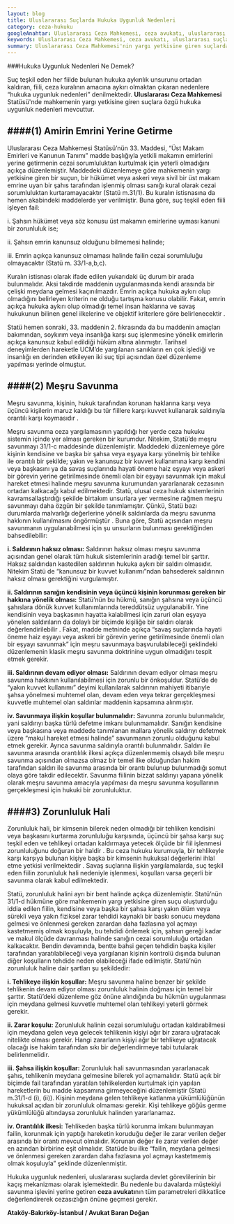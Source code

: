 ```yaml
---
layout: blog
title: Uluslararası Suçlarda Hukuka Uygunluk Nedenleri 
category: ceza-hukuku
googleAnahtar: Uluslararası Ceza Mahkemesi, ceza avukatı, uluslararası suçlarda hukuka uygunluk nedenleri, ağır ceza avukatı, ataköy avukat, bakırköy avukat, istanbul avukat
keywords: Uluslararası Ceza Mahkemesi, ceza avukatı, uluslararası suçlarda hukuka uygunluk nedenleri, ağır ceza avukatı, ataköy avukat, bakırköy avukat, istanbul avukat
summary: Uluslararası Ceza Mahkemesi'nin yargı yetkisine giren suçlarda hukuka uygunluk nedenleri olan meşru savunma, amirin emrini ifa ve zorunluluk hali incelenmiştir.
---
```


###Hukuka Uygunluk Nedenleri Ne Demek?


Suç teşkil eden her fiilde bulunan hukuka aykırılık unsurunu ortadan kaldıran, fiili, ceza kuralının amacına aykırı olmaktan çıkaran nedenlere “hukuka uygunluk nedenleri” denilmektedir. **Uluslararası Ceza Mahkemesi** Statüsü'nde mahkemenin yargı yetkisine giren suçlara özgü hukuka uygunluk nedenleri mevcuttur.

####(1)	Amirin Emrini Yerine Getirme
---

Uluslararası Ceza Mahkemesi Statüsü’nün 33. Maddesi, “Üst Makam Emirleri ve Kanunun Tanımı” madde başlığıyla yetkili makamın emirlerini yerine getirmenin cezai sorumluluktan kurtulmak için yeterli olmadığını açıkça düzenlemiştir. Maddedeki düzenlemeye göre mahkemenin yargı yetkisine giren bir suçun, bir hükümet veya askeri veya sivil bir üst makam emrine uyan bir şahıs tarafından işlenmiş olması sanığı kural olarak cezai sorumluluktan kurtaramayacaktır (Statü m.31/1). Bu kuralın istisnasına da hemen akabindeki maddelerde yer verilmiştir. Buna göre, suç teşkil eden fiili işleyen fail:	

i.  Şahsın hükümet veya söz konusu üst makamın emirlerine uyması kanuni bir zorunluluk ise;

ii. Şahsın emrin kanunsuz olduğunu bilmemesi halinde;

iii.  Emrin açıkça kanunsuz olmaması halinde failin cezai sorumluluğu olmayacaktır (Statü m. 33/1-a,b,c).

Kuralın istisnası olarak ifade edilen yukarıdaki üç durum bir arada bulunmalıdır. Aksi takdirde maddenin uygulanmasında kendi arasında bir çelişki meydana gelmesi kaçınılmazdır. Emrin açıkça hukuka aykırı olup olmadığını belirleyen kriterin ne olduğu tartışma konusu olabilir. Fakat, emrin açıkça hukuka aykırı olup olmadığı temel insan haklarına ve savaş hukukunun bilinen genel ilkelerine ve objektif kriterlere göre belirlenecektir .			

Statü hemen sonraki, 33. maddenin 2.  fıkrasında da bu maddenin amaçları bakımından, soykırım veya insanlığa karşı suç işlenmesine yönelik emirlerin açıkça kanunsuz kabul edildiği hüküm altına alınmıştır. Tarihsel deneyimlerden hareketle UCM’de yargılanan sanıkların en çok işlediği ve insanlığı en derinden etkileyen iki suç tipi açısından özel düzenleme yapılması yerinde olmuştur.

####(2) Meşru Savunma
---

Meşru savunma, kişinin, hukuk tarafından korunan haklarına karşı veya üçüncü kişilerin maruz kaldığı bu tür fiillere karşı kuvvet kullanarak saldırıyla orantılı karşı koymasıdır . 		

Meşru savunma ceza yargılamasının yapıldığı her yerde ceza hukuku sistemin içinde yer alması gereken bir kurumdur. Nitekim, Statü’de meşru savunmayı 31/1-c maddesinde düzenlemiştir. Maddedeki düzenlemeye göre kişinin kendisine ve başka bir şahsa veya eşyaya karşı yönelmiş bir tehlike ile orantılı bir şekilde; yakın ve kanunsuz bir kuvvet kullanımına karşı kendini veya başkasını ya da savaş suçlarında hayati öneme haiz eşyayı veya askeri bir görevin yerine getirilmesinde önemli olan bir eşyayı savunmak için makul hareket etmesi halinde meşru savunma kurumundan yararlanarak cezasının ortadan kalkacağı kabul edilmektedir. Statü, ulusal ceza hukuk sistemlerinin kavramsallaştırdığı şekilde birtakım unsurlara yer vermesine rağmen meşru savunmayı daha özgün bir şekilde tanımlamıştır. Çünkü, Statü bazı durumlarda malvarlığı değerlerine yönelik saldırılarda da meşru savunma hakkının kullanılmasını öngörmüştür . Buna göre, Statü açısından meşru savunmanın uygulanabilmesi için şu unsurların bulunması gerektiğinden bahsedilebilir:  

**i.	Saldırının haksız olması:** Saldırının haksız olması meşru savunma açısından genel olarak tüm hukuk sistemlerinin aradığı temel bir şarttır. Haksız saldırıdan kastedilen saldırının hukuka aykırı bir saldırı olmasıdır. Nitekim Statü de “kanunsuz bir kuvvet kullanımı”ndan bahsederek saldırının haksız olması gerektiğini vurgulamıştır.

**ii.	Saldırının sanığın kendisinin veya üçüncü kişinin korunması gereken bir hakkına yönelik olması:** Statü’nün bu hükmü, sanığın şahsına veya üçüncü şahıslara dönük kuvvet kullanımlarında tereddütsüz uygulanabilir. Yine kendisinin veya başkasının hayatta kalabilmesi için zaruri olan eşyaya yönelen saldırıların da dolaylı bir biçimde kişiliğe bir saldırı olarak değerlendirilebilir . Fakat, madde metninde açıkça “savaş suçlarında hayati öneme haiz eşyayı veya askeri bir görevin yerine getirilmesinde önemli olan bir eşyayı savunmak” için meşru savunmaya başvurulabileceği  şeklindeki düzenlemenin klasik meşru savunma doktrinine uygun olmadığını tespit etmek gerekir.

**iii.	Saldırının devam ediyor olması:** Saldırının devam ediyor olması meşru savunma hakkının kullanılabilmesi için zorunlu bir önkoşuldur. Statü’de de “yakın kuvvet kullanımı” deyimi kullanılarak saldırının mahiyeti itibarıyle şahsa yönelmesi muhtemel olan, devam eden veya tekrar gerçekleşmesi kuvvetle muhtemel olan saldırılar maddenin kapsamına alınmıştır.

**iv.	Savunmaya ilişkin koşullar bulunmalıdır:** Savunma zorunlu bulunmalıdır, yani saldırıyı başka türlü defetme imkanı bulunmamalıdır. Sanığın kendisine veya başkasına veya maddede tanımlanan mallara yönelik saldırıyı defetmek üzere “makul hareket etmesi halinde” savunmanın zorunlu olduğunu kabul etmek gerekir. Ayrıca savunma saldırıyla orantılı bulunmalıdır. Saldırı ile savunma arasında orantılılık ilkesi açıkça	düzenlenmemiş olsaydı bile meşru savunma açısından olmazsa olmaz bir temel ilke olduğundan hakim tarafından saldırı ile savunma arasında bir orantı bulunup bulunmadığı somut olaya göre takdir edilecektir. Savunma fiilinin bizzat saldırıyı yapana yönelik olarak meşru savunma amacıyla yapılması da meşru savunma koşullarının gerçekleşmesi için hukuki bir zorunluluktur.

####3)  Zorunluluk Hali  	
---
	
Zorunluluk hali, bir kimsenin bilerek neden olmadığı bir tehliken kendisini veya başkasını kurtarma zorunluluğu karşısında, üçüncü bir şahsa karşı suç teşkil eden ve tehlikeyi ortadan kaldırmaya yetecek ölçüde bir fiil işlenmesi zorunluluğunu doğuran bir haldir . Bu ceza hukuku kurumuyla, bir tehlikeyle karşı karşıya bulunan kişiye başka bir kimsenin hukuksal değerlerini ihlal etme yetkisi verilmektedir . Savaş suçlarına ilişkin yargılamalarda, suç teşkil eden fiilin zorunluluk hali nedeniyle işlenmesi, koşulları varsa geçerli bir savunma olarak kabul edilmektedir.

Statü, zorunluluk halini ayrı bir bent halinde açıkça düzenlemiştir. Statü’nün 31/1-d hükmüne göre  mahkemenin yargı yetkisine giren suçu oluşturduğu iddia edilen fiilin, kendisine veya başka bir şahsa karşı yakın ölüm veya sürekli veya yakın fiziksel zarar tehdidi kaynaklı bir baskı sonucu meydana gelmesi ve önlenmesi gereken zarardan daha fazlasına yol açmayı kastetmemiş olmak koşuluyla, bu tehdidi önlemek için, şahsın gereği kadar ve makul ölçüde davranması halinde sanığın cezai sorumluluğu ortadan kalkacaktır. Bendin devamında, bentte bahsi geçen tehdidin başka kişiler tarafından yaratılabileceği veya yargılanan kişinin kontrolü dışında bulunan diğer koşulların tehdide neden olabileceği ifade edilmiştir. Statü’nün zorunluluk haline dair şartları şu şekildedir:

**i.	Tehlikeye ilişkin koşullar:** Meşru savunma haline benzer bir şekilde tehlikenin devam ediyor olması zorunluluk halinin doğması için temel bir şarttır. Statü’deki düzenleme göz önüne alındığında bu hükmün uygulanması için meydana gelmesi kuvvetle muhtemel olan tehlikeyi yeterli görmek gerekir.

**ii.	Zarar koşulu:** Zorunluluk halinin cezai sorumluluğu ortadan kaldırabilmesi için meydana gelen veya gelecek tehlikenin kişiyi ağır bir zarara uğratacak nitelikte olması gerekir. Hangi zararların kişiyi ağır bir tehlikeye uğratacak olacağı ise hakim tarafından sıkı bir değerlendirmeye tabi tutularak belirlenmelidir.

**iii.	Şahsa ilişkin koşullar:** Zorunluluk hali savunmasından yararlanacak şahıs, tehlikenin meydana gelmesine bilerek yol açmamalıdır. Statü açık bir biçimde fail tarafından yaratılan tehlikelerden kurtulmak için yapılan hareketlerin bu madde kapsamına girmeyeceğini düzenlemiştir (Statü m.31/1-d (i), (ii)). Kişinin meydana gelen tehlikeye katlanma yükümlülüğünün hukuksal açıdan bir zorunluluk olmaması gerekir. Kişi tehlikeye göğüs germe yükümlülüğü altındaysa zorunluluk halinden yararlanamaz.

**iv.	Orantılılık ilkesi:** Tehlikeden başka türlü korunma imkanı bulunmayan failin, korunmak için yaptığı hareketin koruduğu değer ile zarar verilen değer arasında bir orantı mevcut olmalıdır. Korunan değer ile zarar verilen değer en azından birbirine eşit olmalıdır. Statüde bu ilke “failin, meydana gelmesi ve önlenmesi gereken zarardan daha fazlasına yol açmayı kastetmemiş olmak koşuluyla” şeklinde düzenlenmiştir.

Hukuka uygunluk nedenleri, uluslararası suçlarda devlet görevlilerinin bir kaçış mekanizması olarak işlemektedir. Bu nedenle bu davalarda müştekiyi savunma işlevini yerine getiren **ceza avukatı**nın tüm parametreleri dikkatlice değerlendirerek cezasızlığın önüne geçmesi gerekir.

**Ataköy-Bakırköy-İstanbul / Avukat Baran Doğan**
